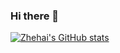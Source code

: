 ### Hi there 👋
[![Zhehai's GitHub stats](https://github-readme-stats.vercel.app/api?username=fairnightzz)](https://github.com/anuraghazra/github-readme-stats)
<!--
**fairnightzz/fairnightzz** is a ✨ _special_ ✨ repository because its `README.md` (this file) appears on your GitHub profile.

Here are some ideas to get you started:

- 🔭 I’m currently working on ...
- 🌱 I’m currently learning ...
- 👯 I’m looking to collaborate on ...
- 🤔 I’m looking for help with ...
- 💬 Ask me about ...
- 📫 How to reach me: ...
- 😄 Pronouns: ...
- ⚡ Fun fact: ...
-->
